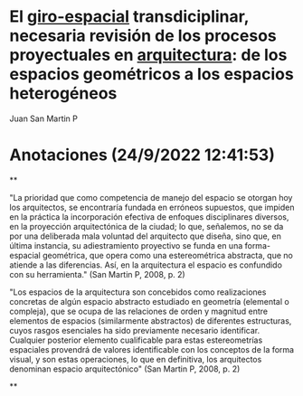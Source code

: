 # El [giro-espacial](giro-espacial.md) transdiciplinar, necesaria revisión de los procesos proyectuales en [arquitectura](arquitectura.md): de los espacios geométricos a los espacios heterogéneos

Juan San Martin P

# Anotaciones **(24/9/2022 12:41:53)**

\**

"La prioridad que como competencia de manejo del espacio se otorgan hoy los arquitectos, se encontraría fundada en erróneos supuestos, que impiden en la práctica la incorporación efectiva de enfoques disciplinares diversos, en la proyección arquitectónica de la ciudad; lo que, señalemos, no se da por una deliberada mala voluntad del arquitecto que diseña, sino que, en última instancia, su adiestramiento proyectivo se funda en una forma-espacial geométrica, que opera como una estereométrica abstracta, que no atiende a las diferencias. Así, en la arquitectura el espacio es confundido con su herramienta." (San Martin P, 2008, p. 2)

"Los espacios de la arquitectura son concebidos como realizaciones concretas de algún espacio abstracto estudiado en geometría (elemental o compleja), que se ocupa de las relaciones de orden y magnitud entre elementos de espacios (similarmente abstractos) de diferentes estructuras, cuyos rasgos esenciales ha sido previamente necesario identificar. Cualquier posterior elemento cualificable para estas estereometrías espaciales provendrá de valores identificable con los conceptos de la forma visual, y son estas operaciones, lo que en definitiva, los arquitectos denominan espacio arquitectónico" (San Martin P, 2008, p. 2)

\**
